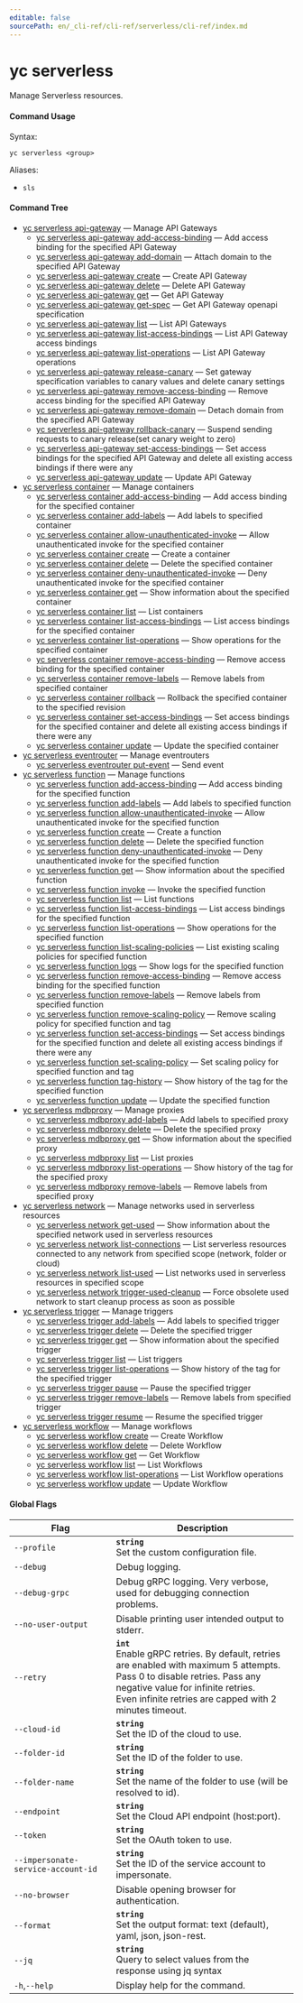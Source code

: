 ```yaml
---
editable: false
sourcePath: en/_cli-ref/cli-ref/serverless/cli-ref/index.md
---
```


# yc serverless

Manage Serverless resources.

#### Command Usage

Syntax: 

`yc serverless <group>`

Aliases: 

- `sls`

#### Command Tree

- [yc serverless api-gateway](api-gateway/index.md) — Manage API Gateways
	- [yc serverless api-gateway add-access-binding](api-gateway/add-access-binding.md) — Add access binding for the specified API Gateway
	- [yc serverless api-gateway add-domain](api-gateway/add-domain.md) — Attach domain to the specified API Gateway
	- [yc serverless api-gateway create](api-gateway/create.md) — Create API Gateway
	- [yc serverless api-gateway delete](api-gateway/delete.md) — Delete API Gateway
	- [yc serverless api-gateway get](api-gateway/get.md) — Get API Gateway
	- [yc serverless api-gateway get-spec](api-gateway/get-spec.md) — Get API Gateway openapi specification
	- [yc serverless api-gateway list](api-gateway/list.md) — List API Gateways
	- [yc serverless api-gateway list-access-bindings](api-gateway/list-access-bindings.md) — List API Gateway access bindings
	- [yc serverless api-gateway list-operations](api-gateway/list-operations.md) — List API Gateway operations
	- [yc serverless api-gateway release-canary](api-gateway/release-canary.md) — Set gateway specification variables to canary values and delete canary settings
	- [yc serverless api-gateway remove-access-binding](api-gateway/remove-access-binding.md) — Remove access binding for the specified API Gateway
	- [yc serverless api-gateway remove-domain](api-gateway/remove-domain.md) — Detach domain from the specified API Gateway
	- [yc serverless api-gateway rollback-canary](api-gateway/rollback-canary.md) — Suspend sending requests to canary release(set canary weight to zero)
	- [yc serverless api-gateway set-access-bindings](api-gateway/set-access-bindings.md) — Set access bindings for the specified API Gateway and delete all existing access bindings if there were any
	- [yc serverless api-gateway update](api-gateway/update.md) — Update API Gateway
- [yc serverless container](container/index.md) — Manage containers
	- [yc serverless container add-access-binding](container/add-access-binding.md) — Add access binding for the specified container
	- [yc serverless container add-labels](container/add-labels.md) — Add labels to specified container
	- [yc serverless container allow-unauthenticated-invoke](container/allow-unauthenticated-invoke.md) — Allow unauthenticated invoke for the specified container
	- [yc serverless container create](container/create.md) — Create a container
	- [yc serverless container delete](container/delete.md) — Delete the specified container
	- [yc serverless container deny-unauthenticated-invoke](container/deny-unauthenticated-invoke.md) — Deny unauthenticated invoke for the specified container
	- [yc serverless container get](container/get.md) — Show information about the specified container
	- [yc serverless container list](container/list.md) — List containers
	- [yc serverless container list-access-bindings](container/list-access-bindings.md) — List access bindings for the specified container
	- [yc serverless container list-operations](container/list-operations.md) — Show operations for the specified container
	- [yc serverless container remove-access-binding](container/remove-access-binding.md) — Remove access binding for the specified container
	- [yc serverless container remove-labels](container/remove-labels.md) — Remove labels from specified container
	- [yc serverless container rollback](container/rollback.md) — Rollback the specified container to the specified revision
	- [yc serverless container set-access-bindings](container/set-access-bindings.md) — Set access bindings for the specified container and delete all existing access bindings if there were any
	- [yc serverless container update](container/update.md) — Update the specified container
- [yc serverless eventrouter](eventrouter/index.md) — Manage eventrouters
	- [yc serverless eventrouter put-event](eventrouter/put-event.md) — Send event
- [yc serverless function](function/index.md) — Manage functions
	- [yc serverless function add-access-binding](function/add-access-binding.md) — Add access binding for the specified function
	- [yc serverless function add-labels](function/add-labels.md) — Add labels to specified function
	- [yc serverless function allow-unauthenticated-invoke](function/allow-unauthenticated-invoke.md) — Allow unauthenticated invoke for the specified function
	- [yc serverless function create](function/create.md) — Create a function
	- [yc serverless function delete](function/delete.md) — Delete the specified function
	- [yc serverless function deny-unauthenticated-invoke](function/deny-unauthenticated-invoke.md) — Deny unauthenticated invoke for the specified function
	- [yc serverless function get](function/get.md) — Show information about the specified function
	- [yc serverless function invoke](function/invoke.md) — Invoke the specified function
	- [yc serverless function list](function/list.md) — List functions
	- [yc serverless function list-access-bindings](function/list-access-bindings.md) — List access bindings for the specified function
	- [yc serverless function list-operations](function/list-operations.md) — Show operations for the specified function
	- [yc serverless function list-scaling-policies](function/list-scaling-policies.md) — List existing scaling policies for specified function
	- [yc serverless function logs](function/logs.md) — Show logs for the specified function
	- [yc serverless function remove-access-binding](function/remove-access-binding.md) — Remove access binding for the specified function
	- [yc serverless function remove-labels](function/remove-labels.md) — Remove labels from specified function
	- [yc serverless function remove-scaling-policy](function/remove-scaling-policy.md) — Remove scaling policy for specified function and tag
	- [yc serverless function set-access-bindings](function/set-access-bindings.md) — Set access bindings for the specified function and delete all existing access bindings if there were any
	- [yc serverless function set-scaling-policy](function/set-scaling-policy.md) — Set scaling policy for specified function and tag
	- [yc serverless function tag-history](function/tag-history.md) — Show history of the tag for the specified function
	- [yc serverless function update](function/update.md) — Update the specified function
- [yc serverless mdbproxy](mdbproxy/index.md) — Manage proxies
	- [yc serverless mdbproxy add-labels](mdbproxy/add-labels.md) — Add labels to specified proxy
	- [yc serverless mdbproxy delete](mdbproxy/delete.md) — Delete the specified proxy
	- [yc serverless mdbproxy get](mdbproxy/get.md) — Show information about the specified proxy
	- [yc serverless mdbproxy list](mdbproxy/list.md) — List proxies
	- [yc serverless mdbproxy list-operations](mdbproxy/list-operations.md) — Show history of the tag for the specified proxy
	- [yc serverless mdbproxy remove-labels](mdbproxy/remove-labels.md) — Remove labels from specified proxy
- [yc serverless network](network/index.md) — Manage networks used in serverless resources
	- [yc serverless network get-used](network/get-used.md) — Show information about the specified network used in serverless resources
	- [yc serverless network list-connections](network/list-connections.md) — List serverless resources connected to any network from specified scope (network, folder or cloud)
	- [yc serverless network list-used](network/list-used.md) — List networks used in serverless resources in specified scope
	- [yc serverless network trigger-used-cleanup](network/trigger-used-cleanup.md) — Force obsolete used network to start cleanup process as soon as possible
- [yc serverless trigger](trigger/index.md) — Manage triggers
	- [yc serverless trigger add-labels](trigger/add-labels.md) — Add labels to specified trigger
	- [yc serverless trigger delete](trigger/delete.md) — Delete the specified trigger
	- [yc serverless trigger get](trigger/get.md) — Show information about the specified trigger
	- [yc serverless trigger list](trigger/list.md) — List triggers
	- [yc serverless trigger list-operations](trigger/list-operations.md) — Show history of the tag for the specified trigger
	- [yc serverless trigger pause](trigger/pause.md) — Pause the specified trigger
	- [yc serverless trigger remove-labels](trigger/remove-labels.md) — Remove labels from specified trigger
	- [yc serverless trigger resume](trigger/resume.md) — Resume the specified trigger
- [yc serverless workflow](workflow/index.md) — Manage workflows
	- [yc serverless workflow create](workflow/create.md) — Create Workflow
	- [yc serverless workflow delete](workflow/delete.md) — Delete Workflow
	- [yc serverless workflow get](workflow/get.md) — Get Workflow
	- [yc serverless workflow list](workflow/list.md) — List Workflows
	- [yc serverless workflow list-operations](workflow/list-operations.md) — List Workflow operations
	- [yc serverless workflow update](workflow/update.md) — Update Workflow

#### Global Flags

| Flag | Description |
|----|----|
|`--profile`|<b>`string`</b><br/>Set the custom configuration file.|
|`--debug`|Debug logging.|
|`--debug-grpc`|Debug gRPC logging. Very verbose, used for debugging connection problems.|
|`--no-user-output`|Disable printing user intended output to stderr.|
|`--retry`|<b>`int`</b><br/>Enable gRPC retries. By default, retries are enabled with maximum 5 attempts.<br/>Pass 0 to disable retries. Pass any negative value for infinite retries.<br/>Even infinite retries are capped with 2 minutes timeout.|
|`--cloud-id`|<b>`string`</b><br/>Set the ID of the cloud to use.|
|`--folder-id`|<b>`string`</b><br/>Set the ID of the folder to use.|
|`--folder-name`|<b>`string`</b><br/>Set the name of the folder to use (will be resolved to id).|
|`--endpoint`|<b>`string`</b><br/>Set the Cloud API endpoint (host:port).|
|`--token`|<b>`string`</b><br/>Set the OAuth token to use.|
|`--impersonate-service-account-id`|<b>`string`</b><br/>Set the ID of the service account to impersonate.|
|`--no-browser`|Disable opening browser for authentication.|
|`--format`|<b>`string`</b><br/>Set the output format: text (default), yaml, json, json-rest.|
|`--jq`|<b>`string`</b><br/>Query to select values from the response using jq syntax|
|`-h`,`--help`|Display help for the command.|
